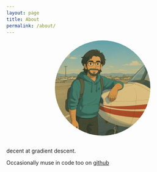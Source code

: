 ```yaml
---
layout: page
title: About
permalink: /about/
---
```


<img src="me.png" alt="Profile Picture" class="profile-pic" style="display: block; margin: 0 auto; max-width: 250px; border-radius: 50%;">  

<br>

decent at gradient descent. 


Occasionally muse in code too on [github](https://github.com/parthh01)

